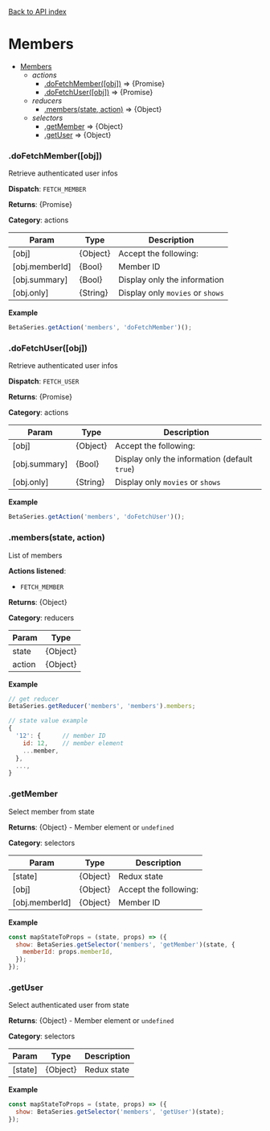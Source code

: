 [Back to API index](README.md)

# Members

* [Members](#module_Members)
    * _actions_
        * [.doFetchMember([obj])](#module_Members.doFetchMember) ⇒ {Promise}
        * [.doFetchUser([obj])](#module_Members.doFetchUser) ⇒ {Promise}
    * _reducers_
        * [.members(state, action)](#module_Members.members) ⇒ {Object}
    * _selectors_
        * [.getMember](#module_Members.getMember) ⇒ {Object}
        * [.getUser](#module_Members.getUser) ⇒ {Object}

<a name="module_Members.doFetchMember"></a>

### .doFetchMember([obj])

Retrieve authenticated user infos

**Dispatch**: `FETCH_MEMBER`

**Returns**: {Promise}

**Category**: actions  

| Param | Type | Description |
| --- | --- | --- |
| [obj] | {Object} | Accept the following: |
| [obj.memberId] | {Bool} | Member ID |
| [obj.summary] | {Bool} | Display only the information |
| [obj.only] | {String} | Display only `movies` or `shows` |

**Example**  

```js
BetaSeries.getAction('members', 'doFetchMember')();
```

<a name="module_Members.doFetchUser"></a>

### .doFetchUser([obj])

Retrieve authenticated user infos

**Dispatch**: `FETCH_USER`

**Returns**: {Promise}

**Category**: actions  

| Param | Type | Description |
| --- | --- | --- |
| [obj] | {Object} | Accept the following: |
| [obj.summary] | {Bool} | Display only the information (default `true`) |
| [obj.only] | {String} | Display only `movies` or `shows` |

**Example**  

```js
BetaSeries.getAction('members', 'doFetchUser')();
```

<a name="module_Members.members"></a>

### .members(state, action)

List of members

**Actions listened**:

 * `FETCH_MEMBER`

**Returns**: {Object}

**Category**: reducers  

| Param | Type |
| --- | --- |
| state | {Object} | 
| action | {Object} | 

**Example**  

```js
// get reducer
BetaSeries.getReducer('members', 'members').members;

// state value example
{
  '12': {      // member ID
    id: 12,    // member element
    ...member,
  },
  ...,
}
```

<a name="module_Members.getMember"></a>

### .getMember

Select member from state

**Returns**: {Object} - Member element or `undefined`

**Category**: selectors  

| Param | Type | Description |
| --- | --- | --- |
| [state] | {Object} | Redux state |
| [obj] | {Object} | Accept the following: |
| [obj.memberId] | {Object} | Member ID |

**Example**  

```js
const mapStateToProps = (state, props) => ({
  show: BetaSeries.getSelector('members', 'getMember')(state, {
    memberId: props.memberId,
  });
});
```

<a name="module_Members.getUser"></a>

### .getUser

Select authenticated user from state

**Returns**: {Object} - Member element or `undefined`

**Category**: selectors  

| Param | Type | Description |
| --- | --- | --- |
| [state] | {Object} | Redux state |

**Example**  

```js
const mapStateToProps = (state, props) => ({
  show: BetaSeries.getSelector('members', 'getUser')(state);
});
```

